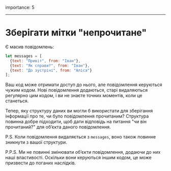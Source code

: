 importance: 5

---

# Зберігати мітки "непрочитане"

Є масив повідомлень:

```js
let messages = [
  {text: "Привіт", from: "Іван"},
  {text: "Як справи?", from: "Іван"},
  {text: "До зустрічі", from: "Аліса"}
];
```

Ваш код може отримати доступ до нього, але повідомлення керуються чужим кодом. Нові повідомлення додаються, старі видаляються регулярно цим кодом, і ви не знаєте точних моментів, коли це станеться.

Тепер, яку структуру даних ви могли б використати для зберігання інформації про те, чи було повідомлення прочитаним? Структура повинна добре підходити, щоб дати відповідь на питання "чи він прочитаний?" для об’єкта даного повідомлення.

P.S. Коли повідомлення видаляється з `messages`, воно також повинне зникнути з вашої структури.

P.P.S. Ми не повинні змінювати об’єкти повідомлення, додаючи до них наші властивості. Оскільки вони керуються іншим кодом, це може призвести до поганих наслідків.
